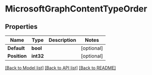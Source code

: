 # MicrosoftGraphContentTypeOrder

## Properties

Name | Type | Description | Notes
------------ | ------------- | ------------- | -------------
**Default** | **bool** |  | [optional] 
**Position** | **int32** |  | [optional] 

[[Back to Model list]](../README.md#documentation-for-models) [[Back to API list]](../README.md#documentation-for-api-endpoints) [[Back to README]](../README.md)


